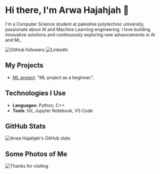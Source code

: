 # Hi there, I'm Arwa Hajahjah 👋

I'm a Computer Science student at palestine polytechnic university, passionate about AI and Machine Learning engineering. I love building innovative solutions and continuously exploring new advancements in AI and ML.

![GitHub followers](https://img.shields.io/github/followers/arwahajahjah?label=Follow&style=social)
![LinkedIn](https://img.shields.io/badge/-LinkedIn-blue?style=flat&logo=Linkedin&logoColor=white&link=https://www.linkedin.com/in/arwaalhajahjah)

## My Projects
- [ML project](https://github.com/arwahajahjah/My-first-ML-project): "ML project as a beginner.".

## Technologies I Use
- **Languages**: Python, C++
- **Tools**: Git, Jupyter Notebook, VS Code

## GitHub Stats
![Arwa Hajahjah's GitHub stats](https://github-readme-stats.vercel.app/api?username=arwahajahjah&show_icons=true&theme=radical)

## Some Photos of Me

![Thanks for visiting](https://user-images.githubusercontent.com/arwa-hajahjah/thanks-for-visiting.gif)
